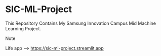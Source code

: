 # SIC-ML-Project
This Repository Contains My Samsung Innovation Campus Mid Machine Learning Project.

> [!NOTE]
> 
> Life app  --> https://sic-ml-project.streamlit.app
